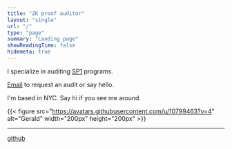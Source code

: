 ```yaml
---
title: "ZK proof auditor"
layout: "single"
url: "/"
type: "page"
summary: "Landing page"
showReadingTime: false
hidemeta: true
---
```


<!-- markdownlint-disable-next-line MD033 no-inline-html -->
I specialize in auditing <a href="https://docs.succinct.xyz/docs/sp1/introduction" target="_blank" rel="noopener noreferrer">SP1</a> programs.

<!-- markdownlint-disable-next-line MD033 no-inline-html-->
<a href="javascript:location.href = 'mailto:' + ['k3otxk','geraldwenzel.com'].join('@')">Email</a> to request an audit or say hello.

I'm based in NYC. Say hi if you see me around.

<!-- markdownlint-disable-next-line MD034 no-bare-urls-->
{{< figure src="https://avatars.githubusercontent.com/u/10799463?v=4" alt="Gerald" width="200px" height="200px" >}}

---
<!-- markdownlint-disable-next-line MD033 no-inline-html -->
<a href="https://github.com/geraldwenzel" target="_blank" rel="noopener noreferrer">github</a>
